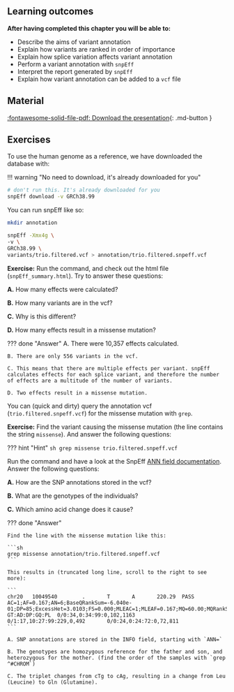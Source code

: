 
## Learning outcomes

**After having completed this chapter you will be able to:**

- Describe the aims of variant annotation
- Explain how variants are ranked in order of importance
- Explain how splice variation affects variant annotation
- Perform a variant annotation with `snpEff`
- Interpret the report generated by `snpEff`
- Explain how variant annotation can be added to a `vcf` file

## Material

[:fontawesome-solid-file-pdf: Download the presentation](../assets/pdf/variant_annotation.pdf){: .md-button }

## Exercises

To use the human genome as a reference, we have downloaded the database with:

!!! warning "No need to download, it's already downloaded for you"

```sh
# don't run this. It's already downloaded for you
snpEff download -v GRCh38.99
```

You can run snpEff like so:

```sh
mkdir annotation

snpEff -Xmx4g \
-v \
GRCh38.99 \
variants/trio.filtered.vcf > annotation/trio.filtered.snpeff.vcf
```

**Exercise:** Run the command, and check out the html file (`snpEff_summary.html`). Try to answer these questions:

**A.** How many effects were calculated?

**B.** How many variants are in the vcf?

**C.** Why is this different?

**D.** How many effects result in a missense mutation?

??? done "Answer"
    A. There were 10,357 effects calculated.

    B. There are only 556 variants in the vcf.

    C. This means that there are multiple effects per variant. snpEff calculates effects for each splice variant, and therefore the number of effects are a multitude of the number of variants.

    D. Two effects result in a missense mutation.

You can (quick and dirty) query the annotation vcf (`trio.filtered.snpeff.vcf`) for the missense mutation with `grep`.

**Exercise:** Find the variant causing the missense mutation (the line contains the string `missense`). And answer the following questions:

??? hint "Hint"
    ```sh
    grep missense trio.filtered.snpeff.vcf 
    ```

Run the command and have a look at the SnpEff [ANN field documentation](http://pcingola.github.io/SnpEff/se_inputoutput/#ann-field-vcf-output-files). Answer the following questions:

**A.** How are the SNP annotations stored in the vcf?

**B.** What are the genotypes of the individuals?

**C.** Which amino acid change does it cause?

??? done "Answer"

    Find the line with the missense mutation like this:

    ```sh
    grep missense annotation/trio.filtered.snpeff.vcf
    ```

    This results in (truncated long line, scroll to the right to see more):

    ```
    chr20   10049540        .       T       A       220.29  PASS    AC=1;AF=0.167;AN=6;BaseQRankSum=-6.040e-01;DP=85;ExcessHet=3.0103;FS=0.000;MLEAC=1;MLEAF=0.167;MQ=60.00;MQRankSum=0.00;QD=8.16;ReadPosRankSum=0.226;SOR=0.951;ANN=A|missense_variant|MODERATE|ANKEF1|ENSG00000132623|transcript|ENST00000378392.6|protein_coding|7/11|c.971T>A|p.Leu324Gln|1426/5429|971/2331|324/776||,A|missense_variant|MODERATE|ANKEF1|ENSG00000132623|transcript|ENST00000378380.4|protein_coding|6/10|c.971T>A|p.Leu324Gln|1300/5303|971/2331|324/776||       GT:AD:DP:GQ:PL  0/0:34,0:34:99:0,102,1163       0/1:17,10:27:99:229,0,492       0/0:24,0:24:72:0,72,811
    ```

    A. SNP annotations are stored in the INFO field, starting with `ANN=`

    B. The genotypes are homozygous reference for the father and son, and heterozygous for the mother. (find the order of the samples with `grep ^#CHROM`)

    C. The triplet changes from cTg to cAg, resulting in a change from Leu (Leucine) to Gln (Glutamine).
